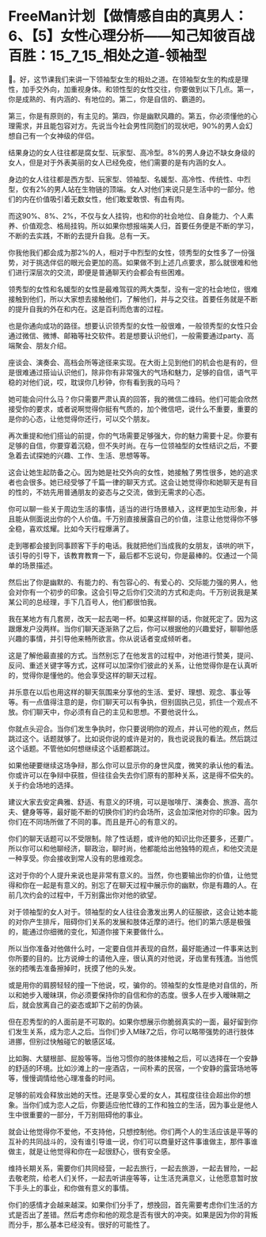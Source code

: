 # FreeMan计划【做情感自由的真男人：6、【5】女性心理分析——知己知彼百战百胜：15_7_15_相处之道-领袖型

🎼。好，这节课我们来讲一下领袖型女生的相处之道。在领袖型女生的构成是理性，加手交外向，加重视身体。和领性型的女性交往，你要做到以下几点。第一，你是成熟的、有内涵的、有地位的。第二，你是自信的、霸道的。

第三，你是有原则的，有主见的。第四，你是幽默风趣的。第五，你必须懂他的心理需求，并且能包容对方。先说当今社会男性同胞们的现状吧，90%的男人会幻想自己有一个女神级的伴侣。

结果身边的女人往往都是腐女型、玩家型、高冷型。8%的男人身边不缺女身级的女人，但是对于外表美丽的女人已经免疫，他们需要的是有内涵的女人。

身边的女人往往都是西方型、玩家型、领袖型、名媛型、高冷性、传统性、中烈型，仅有2%的男人站在生物链的顶端。女人对他们来说只是生活中的一部分。他们的内在价值吸引着无数女性，他们敢爱敢恨、有血有肉。

而这90%、8%、2%，不仅与女人挂钩，也和你的社会地位、自身能力、个人素养、价值观念、格局挂钩。所以如果你想报端美人归，首要任务便是不断的学习，不断的去实践，不断的去提升自我。总有一天。

你我他我们都会成为那2%的人，相对于中烈型的女性，领秀型的女性多了一份强势，对于挑选伴侣的眼光会更加的高。如果做不到上述几点要求，那么就很难和他们进行深层次的交流，即便是普通聊天约会都会有些困难。

领秀型的女性和名媛型的女性是最难驾驭的两大类型，没有一定的社会地位，很难接触到他们，所以大家想去接触他们，了解他们，并与之交往。首要任务就是不断的提升自我的外在和内在。这是百利而危害的过程。

也是你通向成功的路径。想要认识领秀型的女性一般很难，一般领秀型的女性只会通过微信、微博、邮箱等社交软件。若是想要认识他们，一般需要通过party、高端聚会、朋友介绍。

座谈会、演奏会、高档会所等途径来实现。在大街上见到他们的机会也是有的，但是很难通过搭讪认识他们，除非你有非常强大的气场和魅力，足够的自信，语气平稳的对他们说，哎，耽误你几秒钟，你有看到我的马吗？

她可能会问什么马？你只需要严肃认真的回答，我的微信二维码。他们可能会欣然接受你的要求，或者说啊觉得你挺有气质的，加个微信吧，说什么不重要，重要的是你的心态，让他觉得你还行，可以交个朋友。

再次重提和他们搭讪的前提，你的气场需要足够强大，你的魅力需要十足。你要有足够的自信，你要穿着沉稳，但不失时尚。在与一位领袖型的女性结识之后，不要急着去试探她的兴趣、工作、生活、思想等等。

这会让她生起防备之心。因为她是社交外向的女性，她接触了男性很多，她的追求者也会很多。她已经受够了千篇一律的聊天方式。这会让她觉得你和她聊天是有目的性的，不妨先用普通朋友的姿态与之交流，做到无需求的心态。

你可以聊一些关于周边生活的事情，适当的进行场景植入，这样更加生动形象，并且能从侧面说出你的个人价值。千万别直接展露自己的价值，注意让他觉得你不够全稳，喜欢炫耀。比如今天行程爆满了。

走到哪都会接到同事顾客下手的电话。我就把他们当成我的女朋友，该哄的哄下，该引导的引导下，该教育教育一下，最后都不忘说句，你是最棒的。仅通过一个简单的场景描述。

然后出了你是幽默的、有能力的、有包容心的、有爱心的、交际能力强的男人，他会对你有一个初步的印象。这会引导之后你们交流的方式和走向。千万别说我是某某公司的总经理，手下几百号人，他们都很怕我。

我在某地方有几套房，改天一起去喝一杯。如果这样聊的话，你就死定了。因为这跟爆发户没两样。当你们聊天逐渐熟了之后，你可以根据他的兴趣爱好，聊聊他感兴趣的事情，并引导他来畅所欲言。你从说话者变成倾听者。

这是了解他最直接的方式。当然别忘了在他发言的过程中，对他进行赞美，提问、反问、重述关键字等方式，这样可以加深你们彼此的关系，让他觉得你是在认真听的，觉得你是懂他的。他会享受这样的聊天过程。

并乐意在以后也用这样的聊天氛围来分享他的生活、爱好、理想、观念、事业等等。有一点值得注意的是，你们聊天可以有争执，但别固执己见，抓住一个观点不放。你们聊天中，你必须有自己的主见和思想。不要他说什么。

你就点头迎合。当你们发生争执时，你只要说明你的观点，并认可他的观点，然后跳过这个。话题就够了。比如说你说的或许是对的，我也说说我的看法。然后跳过这个话题。不管他如何想继续这个话题都跳过。

如果他硬要继续这场争辩，那么你可以显示你的身世风度，微笑的承认他的看法。你或许可以在争辩中获胜，但往往会失去你们原有的那种关系，这是得不偿失的。关于约会场地的选择。

建议大家去安定典雅、舒适、有意义的环境，可以是咖啡厅、演奏会、旅游、高尔夫、健身等等，最好能不断的切换你们的约会场所，这会加深他对你的印象。因为你们在不同场所做了不同的事。而且是开心的有意义的。

你们的聊天话题可以不受限制。除了性话题，或许他的知识比你还要多，还要广。所以你可以和他聊经济，聊政治，聊时尚，他都能给出他独特的观点，和他交流是一种享受。你会接收到常人没有的思维观念。

这对于你的个人提升来说也是非常有意义的。当然，你也要输出你的价值，让他觉得和你在一起是有意义的。别忘了在聊天过程中展示你的幽默，你是有趣的人。在前几次约会的过程中，千万别露出你对他的欲望。

对于领袖型的女人对于。领袖型的女人往往会激发出男人的征服欲，这会让她本能的对你产生排斥，阻碍你们关系的发展和肢体近摩的进行。他们的第六感是极强的，能通过你细微的变化，知道你接下来要做什么。

所以当你准备对他做什么时，一定要自信并表现的自然，最好能通过一件事来达到你所要的目的。比方说绅士的请他入座，很认真的对他说，牙齿里有残渣。当他慌张的捂嘴去准备擦掉时，抚摸了他的头发。

或是用你的肩膀轻轻的撞一下他说，哎，骗你的。领袖型的女性是绝对自信的，所以和她步入暧昧琪，你必须要保持你的自信和你的态度。很多人在步入暧昧期之后，就会放离自己的姿态或卸下之前的伪装。

但在忍秀型的的人面前是不可取的。如果你想展示你脆弱真实的一面，最好留到你们发生关系，成为恋人之后。当你们步入M昧7之后，你可以略带强势的进行肢体进挪，但别过快触碰它的敏感区域。

比如胸、大腿根部、屁股等等。当他习惯你的肢体接触之后，可以选择在一个安静的舒适的环境。比如沙滩上的一座酒店，一间朴素的民宿，一个安静的露营场地等等，慢慢调情给他心理准备的时间。

足够的前戏会释放出她的天性。还是享受心爱的女人，其程度往往会超出你的想象。当你们成为恋人之后，你要适应他忙碌的工作和独立的生活，因为事业是他人生中很重要的一部分，千万别阻碍他的事业。

就会让他觉得你不爱他，不支持他，只想控制他。你们两个人的生活应该是平等的互补的共同战斗的，没有谁引导谁一说，你们可以商量好这件事谁做主，那件事谁做主，就是让他觉得和你在一起很舒心，很有安全感。

维持长期关系，需要你们共同经营，一起去旅行，一起去旅游，一起去冒险，一起去敬老院，给老人们关怀，一起去听讲座等等，让生活充满意义，让他愿意暂时放下手头上的事业，和你做有意义的事情。

你们的感情才会越来越深。如果你们分手了，想挽回，首先需要考虑你们生活的方式是否出了差错。然后考虑你和他的观念是否有很大的冲突。如果是因为你的背叛而分手，那么基本已经没有。很好的可能性了。

